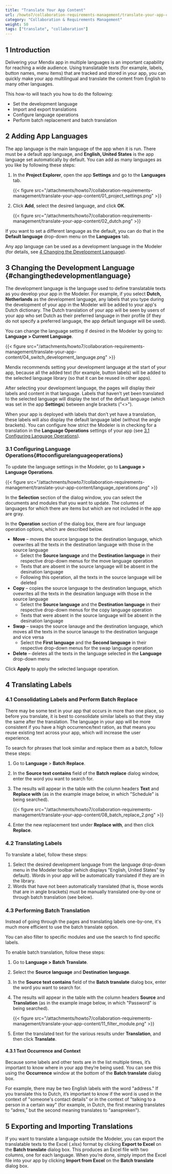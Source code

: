 ```yaml
---
title: "Translate Your App Content"
url: /howto7/collaboration-requirements-management/translate-your-app-content/
category: "Collaboration & Requirements Management"
weight: 50
tags: ["translate", "collaboration"]
---
```


## 1 Introduction

Delivering your Mendix app in multiple languages is an important capability for reaching a wide audience. Using translatable texts (for example, labels, button names, menu items) that are tracked and stored in your app, you can quickly make your app multilingual and translate the content from English to many other languages.

This how-to will teach you how to do the following:

* Set the development language
* Import and export translations
* Configure language operations
* Perform batch replacement and batch translation

## 2 Adding App Languages

The app language is the main language of the app when it is run. There must be a default app language, and **English, United States** is the app language set automatically by default. You can add as many languages as you like by following these steps:

1. In the **Project Explorer**, open the app **Settings** and go to the **Languages** tab.

    {{< figure src="/attachments/howto7/collaboration-requirements-management/translate-your-app-content/01_project_settings.png" >}}

2. Click **Add**, select the desired language, and click **OK**.

    {{< figure src="/attachments/howto7/collaboration-requirements-management/translate-your-app-content/02_dutch.png" >}}

If you want to set a different language as the default, you can do that in the **Default language** drop-down menu on the **Languages** tab.

Any app language can be used as a development language in the Modeler (for details, see [4 Changing the Development Language](#changingthedevelopmentlanguage)).

## 3 Changing the Development Language {#changingthedevelopmentlanguage}

The development language is the language used to define translatable texts as you develop your app in the Modeler. For example, if you select **Dutch, Netherlands** as the development language, any labels that you type during the development of your app in the Modeler will be added to your app's Dutch dictionary. The Dutch translation of your app will be seen by users of your app who set Dutch as their preferred language in their profile (if they do not specify a preferred language, the app default language will be used).

You can change the language setting if desired in the Modeler by going to: **Language > Current Language**.

{{< figure src="/attachments/howto7/collaboration-requirements-management/translate-your-app-content/04_switch_development_language.png" >}}

Mendix recommends setting your development language at the start of your app, because all the added text (for example, button labels) will be added to the selected language library (so that it can be reused in other apps).

After selecting your development language, the pages will display their labels and content in that language. Labels that haven’t yet been translated to the selected language will display the text of the default language (which was set in the app **Settings**) between angle brackets ("<>").

When your app is deployed with labels that don’t yet have a translation, these labels will also display the default language label (without the angle brackets). You can configure how strict the Modeler is in checking for a translation in the **Language Operations** settings of your app (see [3.1 Configuring Language Operations](#toconfigurelanguageoperations)).

### 3.1 Configuring Language Operations{#toconfigurelanguageoperations}

To update the language settings in the Modeler, go to **Language > Language Operations**.

{{< figure src="/attachments/howto7/collaboration-requirements-management/translate-your-app-content/language_operations.png" >}}

In the **Selection** section of the dialog window, you can select the documents and modules that you want to update. The columns of languages for which there are items but which are not included in the app are gray.

In the **Operation** section of the dialog box, there are four language operation options, which are described below.

* **Move** – moves the source language to the destination language, which ovewrites all the texts in the destination language with those in the source language
    * Select the **Source language** and the **Destination language** in their respective drop-down menus for the move language operation
    * Texts that are absent in the source language will be absent in the desination language
    * Following this operation, all the texts in the source language will be deleted
* **Copy** – copies the source language to the destination language, which ovewrites all the texts in the desination language with those in the source language
    * Select the **Source language** and the **Destination language** in their respective drop-down menus for the copy language operation
    * Texts that were absent in the source language will be absent in the desination language
* **Swap** – swaps the source lanauge and the destination language, which moves all the texts in the source lanauge to the destination language and vice versa
    * Select the **First language** and the **Second language** in their respective drop-down menus for the swap language operation
* **Delete** – deletes all the texts in the language selected in the **Language** drop-down menu

Click **Apply** to apply the selected language operation.

## 4 Translating Labels

### 4.1 Consolidating Labels and Perform Batch Replace

There may be some text in your app that occurs in more than one place, so before you translate, it is best to consolidate similar labels so that they stay the same after the translation. The language in your app will be more consistent if you have a high occurrence/text ration, as that means you reuse existing text across your app, which will increase the user experience.

To search for phrases that look similar and replace them as a batch, follow these steps:

1. Go to **Language** > **Batch Replace**.
2. In the **Source text contains** field of the **Batch replace** dialog window, enter the word you want to search for.
3. The results will appear in the table with the column headers **Text** and **Replace with** (as in the example image below, in which "Schedule" is being searched).

    {{< figure src="/attachments/howto7/collaboration-requirements-management/translate-your-app-content/08_batch_replace_2.png" >}}

4. Enter the new replacement text under **Replace with**, and then click **Replace**.

### 4.2 Translating Labels

To translate a label, follow these steps:

1. Select the desired development language from the language drop-down menu in the Modeler toolbar (which displays "English, United States" by default). Words in your app will be automatically translated if they are in the library.
2. Words that have not been automatically translated (that is, those words that are in angle brackets) must be manually translated one-by-one or through batch translation (see below).

### 4.3 Performing Batch Translation

Instead of going through the pages and translating labels one-by-one, it's much more efficient to use the batch translate option.

You can also filter to specific modules and use the search to find specific labels.

To enable batch translation, follow these steps:

1. Go to **Language > Batch Translate**.
2. Select the **Source language** and **Destination language**.
3. In the **Source text contains** field of the **Batch translate** dialog box, enter the word you want to search for.
4. The results will appear in the table with the column headers **Source** and **Translation** (as in the example image below, in which "Password" is being searched).

    {{< figure src="/attachments/howto7/collaboration-requirements-management/translate-your-app-content/11_filter_module.png" >}}

5. Enter the translated text for the various results under **Translation**, and then click **Translate**.

#### 4.3.1 Text Occurrence and Context

Because some labels and other texts are in the list multiple times, it’s important to know where in your app they’re being used. You can see this using the **Occurrence** window at the bottom of the **Batch translate** dialog box.

For example, there may be two English labels with the word "address." If you translate this to Dutch, it’s important to know if the word is used in the context of "someone's contact details" or in the context of "talking to a person in a certain way" (for example, in Dutch, the first meaning translates to “adres,” but the second meaning translates to "aanspreken").

## 5 Exporting and Importing Translations

If you want to translate a language outside the Modeler, you can export the translatable texts to the Excel (.xlsx) format by clicking **Export to Excel** on the **Batch translate** dialog box. This produces an Excel file with two columns, one for each language. When you’re done, simply import the Excel file into your app by clicking **Import from Excel** on the **Batch translate** dialog box.
